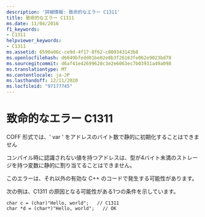 ```yaml
---
description: '詳細情報: 致命的なエラー C1311'
title: 致命的なエラー C1311
ms.date: 11/04/2016
f1_keywords:
- C1311
helpviewer_keywords:
- C1311
ms.assetid: 6590a06c-ce9d-4f17-8f62-c809343143b8
ms.openlocfilehash: d6049bfedd01be02e8b3f26163fe062e9023bd78
ms.sourcegitcommit: d6af41e42699628c3e2e6063ec7b03931a49a098
ms.translationtype: MT
ms.contentlocale: ja-JP
ms.lasthandoff: 12/11/2020
ms.locfileid: "97177745"
---
```

# <a name="fatal-error-c1311"></a>致命的なエラー C1311

COFF 形式では、' var ' をアドレスのバイト数で静的に初期化することはできません

コンパイル時に認識されない値を持つアドレスは、型が4バイト未満のストレージを持つ変数に静的に割り当てることはできません。

このエラーは、それ以外の有効な C++ のコードで発生する可能性があります。

次の例は、C1311 の原因となる可能性がある1つの条件を示しています。

```
char c = (char)"Hello, world";   // C1311
char *d = (char*)"Hello, world";   // OK
```
